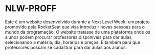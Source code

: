 # NLW-PROFF
Este é um website desenvolvido durante a Next Level Week, um projeto promovido pela RocketSeat que visa introduzir novas pessoas para o mundo da programação.
O website tratasse de uma plataforma onde os alunos podem procurar professores disponíveis para dar aulas, selecionando a matéria, dia, horários e preços. E também para que professores possam se cadastrar para dar aulas aos alunos.

